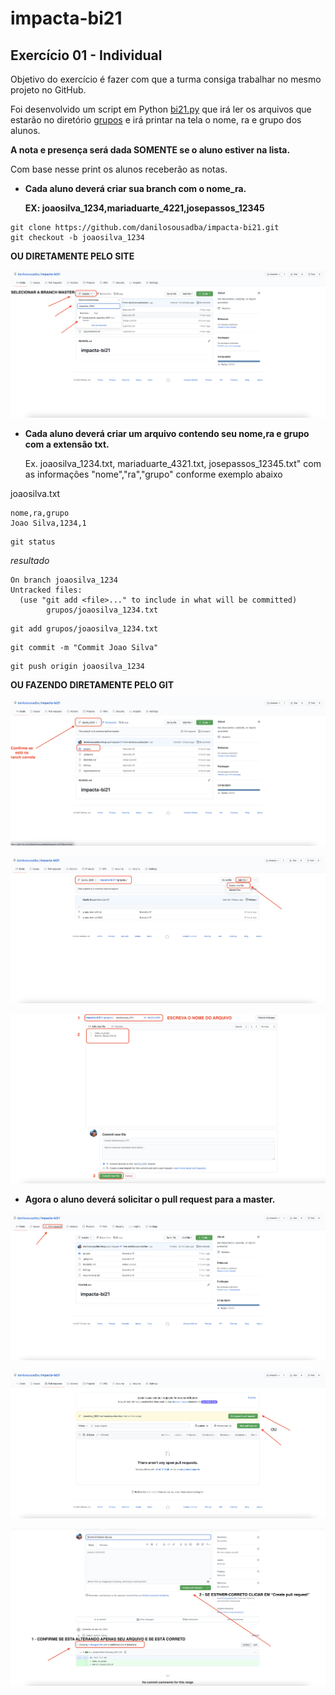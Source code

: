 # impacta-bi21

## Exercício 01 - Individual

Objetivo do exercício é fazer com que a turma consiga trabalhar no mesmo projeto no GitHub.

Foi desenvolvido um script em Python [bi21.py](bi21.py) que irá ler os arquivos que estarão no diretório [grupos](grupos) e irá printar na tela o nome, ra e grupo dos alunos. 

<b>A nota e presença será dada SOMENTE se o aluno estiver na lista.</b>

Com base nesse print os alunos receberão as notas.

* <b>Cada aluno deverá criar sua branch com o nome_ra.
  
    EX: joaosilva_1234,mariaduarte_4221,josepassos_12345 </b>
```
git clone https://github.com/danilosousadba/impacta-bi21.git
git checkout -b joaosilva_1234
```
<b>OU DIRETAMENTE PELO SITE</b>

![images](images/newbranch.png)
  
  
* <b>Cada aluno deverá criar um arquivo contendo seu nome,ra e grupo com a extensão txt.</b> 

  Ex. joaosilva_1234.txt, mariaduarte_4321.txt, josepassos_12345.txt" com as informações "nome","ra","grupo" conforme exemplo abaixo

joaosilva.txt
```
nome,ra,grupo
Joao Silva,1234,1
```

```
git status
```
<i>resultado</i>
```
On branch joaosilva_1234
Untracked files:
  (use "git add <file>..." to include in what will be committed)
        grupos/joaosilva_1234.txt
```


```
git add grupos/joaosilva_1234.txt
```

```
git commit -m "Commit Joao Silva"
```
```
git push origin joaosilva_1234
```
<b> OU FAZENDO DIRETAMENTE PELO GIT</b>

![images](images/addfile.png)

![images](images/addfile1.png)

![images](images/addfile2.png)



* <b>Agora o aluno deverá solicitar o pull request para a master.</b>

![images](images/newpullrequest.png)

![images](images/newpullrequest1.png)

![images](images/newpullrequest2.png)